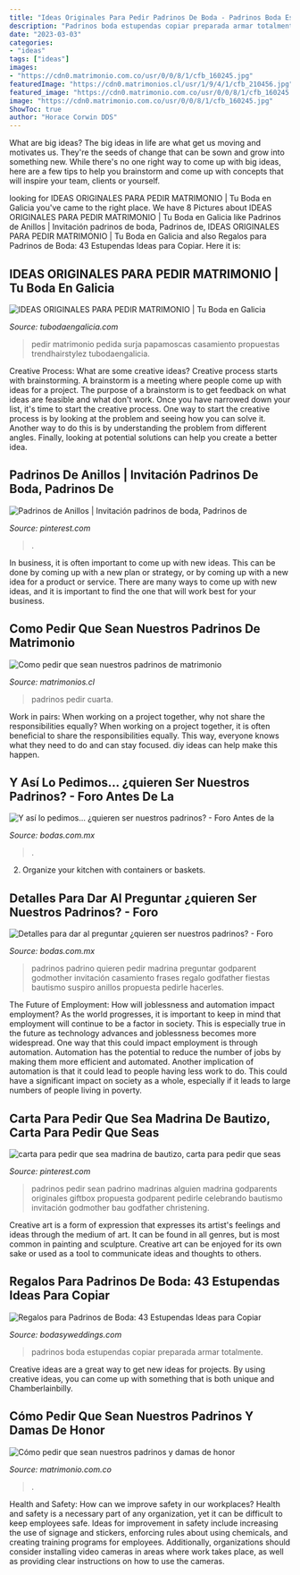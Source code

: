 ```yaml
---
title: "Ideas Originales Para Pedir Padrinos De Boda - Padrinos Boda Estupendas Copiar Preparada Armar Totalmente"
description: "Padrinos boda estupendas copiar preparada armar totalmente"
date: "2023-03-03"
categories:
- "ideas"
tags: ["ideas"]
images:
- "https://cdn0.matrimonio.com.co/usr/0/0/8/1/cfb_160245.jpg"
featuredImage: "https://cdn0.matrimonios.cl/usr/1/9/4/1/cfb_210456.jpg"
featured_image: "https://cdn0.matrimonio.com.co/usr/0/0/8/1/cfb_160245.jpg"
image: "https://cdn0.matrimonio.com.co/usr/0/0/8/1/cfb_160245.jpg"
ShowToc: true
author: "Horace Corwin DDS"
---
```



What are big ideas?
The big ideas in life are what get us moving and motivates us. They're the seeds of change that can be sown and grow into something new. While there's no one right way to come up with big ideas, here are a few tips to help you brainstorm and come up with concepts that will inspire your team, clients or yourself.

	

		
looking for IDEAS ORIGINALES PARA PEDIR MATRIMONIO | Tu Boda en Galicia you've came to the right place. We have 8 Pictures about IDEAS ORIGINALES PARA PEDIR MATRIMONIO | Tu Boda en Galicia like Padrinos de Anillos | Invitación padrinos de boda, Padrinos de, IDEAS ORIGINALES PARA PEDIR MATRIMONIO | Tu Boda en Galicia and also Regalos para Padrinos de Boda: 43 Estupendas Ideas para Copiar. Here it is:
		
    
## IDEAS ORIGINALES PARA PEDIR MATRIMONIO | Tu Boda En Galicia

<img loading=lazy src="http://www.tubodaengalicia.com/wp-content/uploads/2014/10/papamoscas.jpg" onerror="this.onerror=null;this.src='https://tse1.mm.bing.net/th?id=OIP.X7NMok1jiGdys-hfsFdurAHaE8&amp;pid=15.1';" alt="IDEAS ORIGINALES PARA PEDIR MATRIMONIO | Tu Boda en Galicia">

_Source: tubodaengalicia.com_

>pedir matrimonio pedida surja papamoscas casamiento propuestas trendhairstylez tubodaengalicia. 

	

Creative Process: What are some creative ideas?
Creative process starts with brainstorming. A brainstorm is a meeting where people come up with ideas for a project. The purpose of a brainstorm is to get feedback on what ideas are feasible and what don't work. Once you have narrowed down your list, it's time to start the creative process.
One way to start the creative process is by looking at the problem and seeing how you can solve it. Another way to do this is by understanding the problem from different angles. Finally, looking at potential solutions can help you create a better idea.

    
## Padrinos De Anillos | Invitación Padrinos De Boda, Padrinos De

<img loading=lazy src="https://i.pinimg.com/736x/d2/1d/9f/d21d9f23d283d8bcf7533ff1170d5da7.jpg" onerror="this.onerror=null;this.src='https://tse1.mm.bing.net/th?id=OIP.9jnzWHdia5qHM3c9upGMcwHaJ3&amp;pid=15.1';" alt="Padrinos de Anillos | Invitación padrinos de boda, Padrinos de">

_Source: pinterest.com_

>. 

	

In business, it is often important to come up with new ideas. This can be done by coming up with a new plan or strategy, or by coming up with a new idea for a product or service. There are many ways to come up with new ideas, and it is important to find the one that will work best for your business.

    
## Como Pedir Que Sean Nuestros Padrinos De Matrimonio

<img loading=lazy src="https://cdn0.matrimonios.cl/usr/1/9/4/1/cfb_210456.jpg" onerror="this.onerror=null;this.src='https://tse2.mm.bing.net/th?id=OIP.g7eBUWPdENIgIh12wrn3oAHaEM&amp;pid=15.1';" alt="Como pedir que sean nuestros padrinos de matrimonio">

_Source: matrimonios.cl_

>padrinos pedir cuarta. 

	

Work in pairs: When working on a project together, why not share the responsibilities equally?
When working on a project together, it is often beneficial to share the responsibilities equally. This way, everyone knows what they need to do and can stay focused. diy ideas can help make this happen.

    
## Y Así Lo Pedimos... ¿quieren Ser Nuestros Padrinos? - Foro Antes De La

<img loading=lazy src="https://cdn0.bodas.com.mx/usr/3/3/3/6/cfb_158336.jpg" onerror="this.onerror=null;this.src='https://tse4.mm.bing.net/th?id=OIP.dBhGgOMp5Bo8y1exSFqlQQAAAA&amp;pid=15.1';" alt="Y así lo pedimos... ¿quieren ser nuestros padrinos? - Foro Antes de la">

_Source: bodas.com.mx_

>. 

	

2. Organize your kitchen with containers or baskets.

    
## Detalles Para Dar Al Preguntar ¿quieren Ser Nuestros Padrinos? - Foro

<img loading=lazy src="https://cdn0.bodas.com.mx/usr/9/8/3/1/cfb_1715891.jpg" onerror="this.onerror=null;this.src='https://tse3.mm.bing.net/th?id=OIP.XYe-znmnxFTGI6jxym1j4QHaJ4&amp;pid=15.1';" alt="Detalles para dar al preguntar ¿quieren ser nuestros padrinos? - Foro">

_Source: bodas.com.mx_

>padrinos padrino quieren pedir madrina preguntar godparent godmother invitación casamiento frases regalo godfather fiestas bautismo suspiro anillos propuesta pedirle hacerles. 

	

The Future of Employment: How will joblessness and automation impact employment?
As the world progresses, it is important to keep in mind that employment will continue to be a factor in society. This is especially true in the future as technology advances and joblessness becomes more widespread. One way that this could impact employment is through automation. Automation has the potential to reduce the number of jobs by making them more efficient and automated. Another implication of automation is that it could lead to people having less work to do. This could have a significant impact on society as a whole, especially if it leads to large numbers of people living in poverty.

    
## Carta Para Pedir Que Sea Madrina De Bautizo, Carta Para Pedir Que Seas

<img loading=lazy src="https://i.pinimg.com/736x/51/27/01/512701d9bad0a1bd0d35be736bbeeda0.jpg" onerror="this.onerror=null;this.src='https://tse1.mm.bing.net/th?id=OIP.iBsWE-HJWhMnxFKbQ_KjgwHaJ2&amp;pid=15.1';" alt="carta para pedir que sea madrina de bautizo, carta para pedir que seas">

_Source: pinterest.com_

>padrinos pedir sean padrino madrinas alguien madrina godparents originales giftbox propuesta godparent pedirle celebrando bautismo invitación godmother bau godfather christening. 

	

Creative art is a form of expression that expresses its artist's feelings and ideas through the medium of art. It can be found in all genres, but is most common in painting and sculpture. Creative art can be enjoyed for its own sake or used as a tool to communicate ideas and thoughts to others.

    
## Regalos Para Padrinos De Boda: 43 Estupendas Ideas Para Copiar

<img loading=lazy src="https://bodasyweddings.com/wp-content/uploads/2016/06/caja-de-regalos-para-padrinos-de-boda-529x705.jpg" onerror="this.onerror=null;this.src='https://tse1.mm.bing.net/th?id=OIP.vUboODKVnkCrCmHJRN55yQHaJ3&amp;pid=15.1';" alt="Regalos para Padrinos de Boda: 43 Estupendas Ideas para Copiar">

_Source: bodasyweddings.com_

>padrinos boda estupendas copiar preparada armar totalmente. 

	

Creative ideas are a great way to get new ideas for projects. By using creative ideas, you can come up with something that is both unique and Chamberlainbilly.

    
## Cómo Pedir Que Sean Nuestros Padrinos Y Damas De Honor

<img loading=lazy src="https://cdn0.matrimonio.com.co/usr/0/0/8/1/cfb_160245.jpg" onerror="this.onerror=null;this.src='https://tse1.mm.bing.net/th?id=OIP.qkTI1Dtp4f883L-eKbUXKQHaHQ&amp;pid=15.1';" alt="Cómo pedir que sean nuestros padrinos y damas de honor">

_Source: matrimonio.com.co_

>. 

	

Health and Safety: How can we improve safety in our workplaces?
Health and safety is a necessary part of any organization, yet it can be difficult to keep employees safe. Ideas for improvement in safety include increasing the use of signage and stickers, enforcing rules about using chemicals, and creating training programs for employees. Additionally, organizations should consider installing video cameras in areas where work takes place, as well as providing clear instructions on how to use the cameras.

